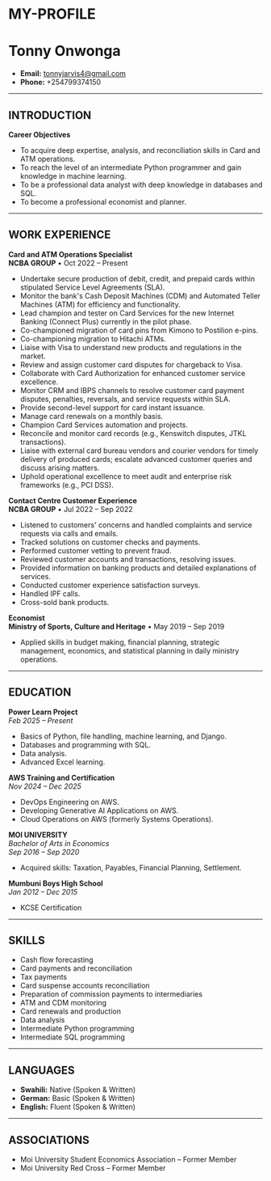 # MY-PROFILE

# Tonny Onwonga
- **Email:** tonnyjarvis4@gmail.com  
- **Phone:** +254799374150

---

## INTRODUCTION

**Career Objectives**
- To acquire deep expertise, analysis, and reconciliation skills in Card and ATM operations.
- To reach the level of an intermediate Python programmer and gain knowledge in machine learning.
- To be a professional data analyst with deep knowledge in databases and SQL.
- To become a professional economist and planner.

---

## WORK EXPERIENCE

**Card and ATM Operations Specialist**  
**NCBA GROUP** • Oct 2022 – Present  
- Undertake secure production of debit, credit, and prepaid cards within stipulated Service Level Agreements (SLA).
- Monitor the bank's Cash Deposit Machines (CDM) and Automated Teller Machines (ATM) for efficiency and functionality.
- Lead champion and tester on Card Services for the new Internet Banking (Connect Plus) currently in the pilot phase.
- Co-championed migration of card pins from Kimono to Postilion e-pins.
- Co-championing migration to Hitachi ATMs.
- Liaise with Visa to understand new products and regulations in the market.
- Review and assign customer card disputes for chargeback to Visa.
- Collaborate with Card Authorization for enhanced customer service excellence.
- Monitor CRM and IBPS channels to resolve customer card payment disputes, penalties, reversals, and service requests within SLA.
- Provide second-level support for card instant issuance.
- Manage card renewals on a monthly basis.
- Champion Card Services automation and projects.
- Reconcile and monitor card records (e.g., Kenswitch disputes, JTKL transactions).
- Liaise with external card bureau vendors and courier vendors for timely delivery of produced cards; escalate advanced customer queries and discuss arising matters.
- Uphold operational excellence to meet audit and enterprise risk frameworks (e.g., PCI DSS).

**Contact Centre Customer Experience**  
**NCBA GROUP** • Jul 2022 – Sep 2022  
- Listened to customers' concerns and handled complaints and service requests via calls and emails.
- Tracked solutions on customer checks and payments.
- Performed customer vetting to prevent fraud.
- Reviewed customer accounts and transactions, resolving issues.
- Provided information on banking products and detailed explanations of services.
- Conducted customer experience satisfaction surveys.
- Handled IPF calls.
- Cross-sold bank products.

**Economist**  
**Ministry of Sports, Culture and Heritage** • May 2019 – Sep 2019  
- Applied skills in budget making, financial planning, strategic management, economics, and statistical planning in daily ministry operations.

---

## EDUCATION

**Power Learn Project**  
*Feb 2025 – Present*  
- Basics of Python, file handling, machine learning, and Django.
- Databases and programming with SQL.
- Data analysis.
- Advanced Excel learning.

**AWS Training and Certification**  
*Nov 2024 – Dec 2025*  
- DevOps Engineering on AWS.
- Developing Generative AI Applications on AWS.
- Cloud Operations on AWS (formerly Systems Operations).

**MOI UNIVERSITY**  
*Bachelor of Arts in Economics*  
*Sep 2016 – Sep 2020*  
- Acquired skills: Taxation, Payables, Financial Planning, Settlement.

**Mumbuni Boys High School**  
*Jan 2012 – Dec 2015*  
- KCSE Certification

---

## SKILLS

- Cash flow forecasting
- Card payments and reconciliation
- Tax payments
- Card suspense accounts reconciliation
- Preparation of commission payments to intermediaries
- ATM and CDM monitoring
- Card renewals and production
- Data analysis
- Intermediate Python programming
- Intermediate SQL programming

---

## LANGUAGES

- **Swahili:** Native (Spoken & Written)
- **German:** Basic (Spoken & Written)
- **English:** Fluent (Spoken & Written)

---

## ASSOCIATIONS

- Moi University Student Economics Association – Former Member
- Moi University Red Cross – Former Member

